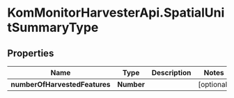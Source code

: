 # KomMonitorHarvesterApi.SpatialUnitSummaryType

## Properties
Name | Type | Description | Notes
------------ | ------------- | ------------- | -------------
**numberOfHarvestedFeatures** | **Number** |  | [optional] 
